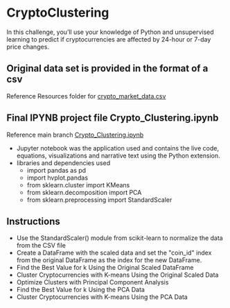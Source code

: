 # CryptoClustering
In this challenge, you’ll use your knowledge of Python and unsupervised learning to predict if cryptocurrencies are affected by 24-hour or 7-day price changes.

## Original data set is provided in the format of a csv 
Reference Resources folder for [crypto_market_data.csv](https://github.com/Kre8iveEnvy/CryptoClustering/blob/main/Resources/crypto_market_data.csv)

## Final IPYNB project file Crypto_Clustering.ipynb
Reference main branch [Crypto_Clustering.ipynb](https://github.com/Kre8iveEnvy/CryptoClustering/blob/main/Crypto_Clustering.ipynb)
- Jupyter notebook was the application used and contains the live code, equations, visualizations and narrative text using the Python extension. 
- libraries and dependencies used
    -  import pandas as pd
    -  import hvplot.pandas
    - from sklearn.cluster import KMeans
    - from sklearn.decomposition import PCA
    - from sklearn.preprocessing import StandardScaler

## Instructions
-  Use the StandardScaler() module from scikit-learn to normalize the data from the CSV file
-  Create a DataFrame with the scaled data and set the "coin_id" index from the original DataFrame as the index for the new DataFrame.
-  Find the Best Value for k Using the Original Scaled DataFrame
- Cluster Cryptocurrencies with K-means Using the Original Scaled Data
- Optimize Clusters with Principal Component Analysis
- Find the Best Value for k Using the PCA Data
- Cluster Cryptocurrencies with K-means Using the PCA Data


